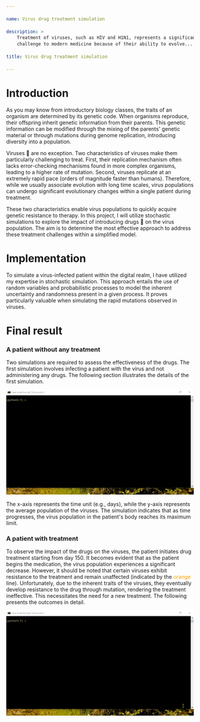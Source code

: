 ```yaml
---

name: Virus drug treatment simulation

description: >
    Treatment of viruses, such as HIV and H1N1, represents a significant
    challenge to modern medicine because of their ability to evolve...

title: Virus drug treatment simulation

---
```


# Introduction

As you may know from introductory biology classes, the traits of an
organism are determined by its genetic code. When organisms reproduce,
their offspring inherit genetic information from their parents. This
genetic information can be modified through the mixing of the parents'
genetic material or through mutations during genome replication,
introducing diversity into a population.

Viruses 🦠 are no exception. Two characteristics of viruses make them
particularly challenging to treat. First, their replication mechanism
often lacks error-checking mechanisms found in more complex organisms,
leading to a higher rate of mutation. Second, viruses replicate at an
extremely rapid pace (orders of magnitude faster than humans).
Therefore, while we usually associate evolution with long time scales,
virus populations can undergo significant evolutionary changes within
a single patient during treatment.

These two characteristics enable virus populations to quickly acquire
genetic resistance to therapy. In this project, I will utilize
stochastic simulations to explore the impact of introducing drugs 💊
on the virus population. The aim is to determine the most effective
approach to address these treatment challenges within a simplified
model.

# Implementation

To simulate a virus-infected patient within the digital realm, I have
utilized my expertise in stochastic simulation. This approach entails
the use of random variables and probabilistic processes to model the
inherent uncertainty and randomness present in a given process. It
proves particularly valuable when simulating the rapid mutations
observed in viruses.

# Final result

### A patient **without** any treatment

Two simulations are required to assess the effectiveness of the drugs.
The first simulation involves infecting a patient with the virus and
not administering any drugs. The following section illustrates the
details of the first simulation.

![](/assets/images/virus_drug_stochastic_simulation/no_treatment.gif)

The x-axis represents the time unit (e.g., days), while the y-axis
represents the average population of the viruses. The simulation
indicates that as time progresses, the virus population in the
patient's body reaches its maximum limit.

### A patient **with** treatment

To observe the impact of the drugs on the viruses, the patient
initiates drug treatment starting from day 150. It becomes evident
that as the patient begins the medication, the virus population
experiences a significant decrease. However, it should be noted that
certain viruses exhibit resistance to the treatment and remain
unaffected (indicated by the <span style="color: orange;">orange</span>
line). Unfortunately, due to the inherent traits of the viruses, they
eventually develop resistance to the drug through mutation, rendering
the treatment ineffective. This necessitates the need for a new
treatment. The following presents the outcomes in detail.

![](/assets/images/virus_drug_stochastic_simulation/treatment.gif)
